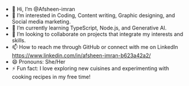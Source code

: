 - 👋 Hi, I’m @Afsheen-imran
- 👀 I’m interested in Coding, Content writing, Graphic designing, and Social media marketing.
- 🌱 I’m currently learning  TypeScript, Node.js, and Generative AI.
- 💞️ I’m looking to collaborate on  projects that integrate my interests and skills.
- 📫 How to reach me through GitHub or connect with me on LinkedIn https://www.linkedin.com/in/afsheen-imran-b623a42a2/
- 😄 Pronouns:  She/Her
- ⚡ Fun fact: I love exploring new cuisines and experimenting with cooking recipes in my free time!

<!---
Afsheen-imran/Afsheen-imran is a ✨ special ✨ repository because its `README.md` (this file) appears on your GitHub profile.
You can click the Preview link to take a look at your changes.
--->
